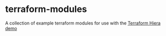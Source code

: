 # terraform-modules
A collection of example terraform modules for use with the [Terraform Hiera demo](https://github.com/raffato/terraform-hiera-demo/)


